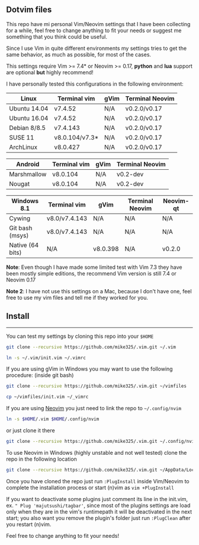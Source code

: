 Dotvim files
---

This repo have mi personal Vim/Neovim settings that I have been collecting
for a while, feel free to change anything to fit your needs or suggest me
something that you think could be useful.

Since I use Vim in quite different environments my settings tries to get
the same behavior, as much as possible, for most of the cases.

This settings require Vim >= 7.4* or Neovim >= 0.17,
**python** and **lua** support are optional **but** highly recommend!

I have personally tested this configurations in the following environment:

| Linux            | Terminal vim   | gVim     | Terminal Neovim |
|------------------|----------------|----------|-----------------|
| Ubuntu 14.04     | v7.4.52        | N/A      | v0.2.0/v0.17    |
| Ubuntu 16.04     | v7.4.52        | N/A      | v0.2.0/v0.17    |
| Debian 8/8.5     | v7.4.143       | N/A      | v0.2.0/v0.17    |
| SUSE 11          | v8.0.104/v7.3* | N/A      | v0.2.0/v0.17    |
| ArchLinux        | v8.0.427       | N/A      | v0.2.0/v0.17    |

| Android          | Terminal vim | gVim     | Terminal Neovim |
|------------------|--------------|----------|-----------------|
| Marshmallow      | v8.0.104     | N/A      | v0.2-dev        |
| Nougat           | v8.0.104     | N/A      | v0.2-dev        |

| Windows 8.1      | Terminal vim   | gVim     | Terminal Neovim | Neovim-qt |
|------------------|----------------|----------|-----------------|-----------|
| Cywing           | v8.0/v7.4.143  | N/A      | N/A             | N/A       |
| Git bash (msys)  | v8.0/v7.4.143  | N/A      | N/A             | N/A       |
| Native (64 bits) | N/A            | v8.0.398 | N/A             | v0.2.0    |


**Note**: Even though I have made some limited test with Vim 7.3 they have been
mostly simple editions, the recommend Vim version is still 7.4 or Neovim 0.17

**Note 2**: I have not use this settings on a Mac, because I don't have one, feel
free to use my vim files and tell me if they worked for you.

## Install
---

You can test my settings by cloning this repo into your `$HOME`

```sh
git clone --recursive https://github.com/mike325/.vim.git ~/.vim

ln -s ~/.vim/init.vim ~/.vimrc
```

If you are using gVim in Windows you may want to use the following procedure:
(inside git bash)
```sh
git clone --recursive https://github.com/mike325/.vim.git ~/vimfiles

cp ~/vimfiles/init.vim ~/_vimrc
```

If you are using [Neovim](https://neovim.io/) you just need to link the repo
to `~/.config/nvim`

```sh
ln -s $HOME/.vim $HOME/.config/nvim
```

or just clone it there

```sh
git clone --recursive https://github.com/mike325/.vim.git ~/.config/nvim
```

To use Neovim in Windows (highly unstable and not well tested) clone the repo
in the following location

```sh
git clone --recursive https://github.com/mike325/.vim.git ~/AppData/Local/nvim/
```
Once you have cloned the repo just run `:PlugInstall` inside Vim/Neovim to
complete the installation process or start (n)vim as `vim +PlugInstall`

If you want to deactivate some plugins just comment its line in the init.vim, ex.
`" Plug 'majutsushi/tagbar'`, since most of the plugins settings are load only when
they are in the vim's runtimepath it will be deactivated in the next start;
you also want you remove the plugin's folder just run `:PlugClean` after you restart
(n)vim.

Feel free to change anything to fit your needs!
